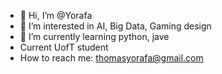 - 👋 Hi, I’m @Yorafa
- 👀 I’m interested in AI, Big Data, Gaming design
- 🌱 I’m currently learning python, jave
- Current UofT student
- How to reach me: thomasyorafa@gmail.com 

